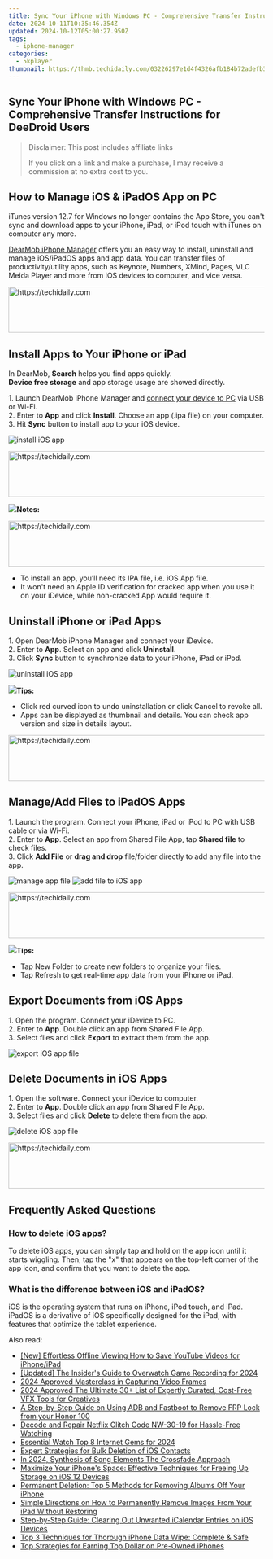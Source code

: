 ```yaml
---
title: Sync Your iPhone with Windows PC - Comprehensive Transfer Instructions for DeeDroid Users
date: 2024-10-11T10:35:46.354Z
updated: 2024-10-12T05:00:27.950Z
tags:
  - iphone-manager
categories:
  - 5kplayer
thumbnail: https://thmb.techidaily.com/03226297e1d4f4326afb184b72adefb3e6177057903e76b2e2845e825a7f6538.jpg
---
```


## Sync Your iPhone with Windows PC - Comprehensive Transfer Instructions for DeeDroid Users

>  Disclaimer: This post includes affiliate links
>
>  If you click on a link and make a purchase, I may receive a commission at no extra cost to you.
>

## How to Manage iOS & iPadOS App on PC

iTunes version 12.7 for Windows no longer contains the App Store, you can't sync and download apps to your iPhone, iPad, or iPod touch with iTunes on computer any more.

[DearMob iPhone Manager](https://tools.techidaily.com/5kplayer/iphone-manager/) offers you an easy way to install, uninstall and manage iOS/iPadOS apps and app data. You can transfer files of productivity/utility apps, such as Keynote, Numbers, XMind, Pages, VLC Meida Player and more from iOS devices to computer, and vice versa.

<!-- affiliate ads begin -->
<a href="https://ephamedtechinc.pxf.io/c/5597632/2137224/26400" target="_top" id="2137224">
  <img src="//a.impactradius-go.com/display-ad/26400-2137224" border="0" alt="https://techidaily.com" width="728" height="90"/>
</a>
<img height="0" width="0" src="https://ephamedtechinc.pxf.io/i/5597632/2137224/26400" style="position:absolute;visibility:hidden;" border="0" />
<!-- affiliate ads end -->

## Install Apps to Your iPhone or iPad

In DearMob, **Search** helps you find apps quickly.  
**Device free storage** and app storage usage are showed directly.

1\. Launch DearMob iPhone Manager and [connect your device to PC](https://tools.techidaily.com/5kplayer/products/) via USB or Wi-Fi.  
 2\. Enter to **App** and click **Install**. Choose an app (.ipa file) on your computer.  
 3\. Hit **Sync** button to install app to your iOS device.

![install iOS app](https://www.5kplayer.com/user-guide/images/userguide-how/install-app-win.jpg) 

<!-- affiliate ads begin -->
<a href="https://aligracehair.sjv.io/c/5597632/1997695/19272" target="_top" id="1997695">
  <img src="//a.impactradius-go.com/display-ad/19272-1997695" border="0" alt="https://techidaily.com" width="728" height="90"/>
</a>
<img height="0" width="0" src="https://aligracehair.sjv.io/i/5597632/1997695/19272" style="position:absolute;visibility:hidden;" border="0" />
<!-- affiliate ads end -->

![](https://www.5kplayer.com/user-guide/images/userguide-how/tips-icon.png)**Notes:**

<!-- affiliate ads begin -->
<a href="https://ephamedtechinc.pxf.io/c/5597632/2130531/26400" target="_top" id="2130531">
  <img src="//a.impactradius-go.com/display-ad/26400-2130531" border="0" alt="https://techidaily.com" width="728" height="90"/>
</a>
<img height="0" width="0" src="https://ephamedtechinc.pxf.io/i/5597632/2130531/26400" style="position:absolute;visibility:hidden;" border="0" />
<!-- affiliate ads end -->

* To install an app, you’ll need its IPA file, i.e. iOS App file.
* It won't need an Apple ID verification for cracked app when you use it on your iDevice, while non-cracked App would require it.

## Uninstall iPhone or iPad Apps

1\. Open DearMob iPhone Manager and connect your iDevice.  
 2\. Enter to **App**. Select an app and click **Uninstall**.  
 3\. Click **Sync** button to synchronize data to your iPhone, iPad or iPod.

![uninstall iOS app](https://www.5kplayer.com/user-guide/images/userguide-how/uninstall-app-win.jpg) 

![](https://www.5kplayer.com/user-guide/images/userguide-how/tips-icon.png)**Tips:**

* Click red curved icon to undo uninstallation or click Cancel to revoke all.
* Apps can be displayed as thumbnail and details. You can check app version and size in details layout.

<!-- affiliate ads begin -->
<a href="https://aligracehair.sjv.io/c/5597632/2047411/19272" target="_top" id="2047411">
  <img src="//a.impactradius-go.com/display-ad/19272-2047411" border="0" alt="https://techidaily.com" width="728" height="90"/>
</a>
<img height="0" width="0" src="https://aligracehair.sjv.io/i/5597632/2047411/19272" style="position:absolute;visibility:hidden;" border="0" />
<!-- affiliate ads end -->

## Manage/Add Files to iPadOS Apps

1\. Launch the program. Connect your iPhone, iPad or iPod to PC with USB cable or via Wi-Fi.  
 2\. Enter to **App**. Select an app from Shared File App, tap **Shared file** to check files.  
 3\. Click **Add File** or **drag and drop** file/folder directly to add any file into the app.

![manage app file](https://www.5kplayer.com/user-guide/images/userguide-how/manage-app-file-win.jpg) ![add file to iOS app](https://www.5kplayer.com/user-guide/images/userguide-how/add-file-to-app-win.jpg) 

<!-- affiliate ads begin -->
<a href="https://oneplusfr.sjv.io/c/5597632/1622438/14044" target="_top" id="1622438">
  <img src="//a.impactradius-go.com/display-ad/14044-1622438" border="0" alt="https://techidaily.com" width="728" height="90"/>
</a>
<img height="0" width="0" src="https://oneplusfr.sjv.io/i/5597632/1622438/14044" style="position:absolute;visibility:hidden;" border="0" />
<!-- affiliate ads end -->

![](https://www.5kplayer.com/user-guide/images/userguide-how/tips-icon.png)**Tips:**

* Tap New Folder to create new folders to organize your files.
* Tap Refresh to get real-time app data from your iPhone or iPad.

## Export Documents from iOS Apps

1\. Open the program. Connect your iDevice to PC.  
 2\. Enter to **App**. Double click an app from Shared File App.  
 3\. Select files and click **Export** to extract them from the app.

![export iOS app file](https://www.5kplayer.com/user-guide/images/userguide-how/export-app-file-win.jpg) 

## Delete Documents in iOS Apps

1\. Open the software. Connect your iDevice to computer.  
 2\. Enter to **App**. Double click an app from Shared File App.  
 3\. Select files and click **Delete** to delete them from the app.

![delete iOS app file](https://www.5kplayer.com/user-guide/images/userguide-how/delete-app-file-win.jpg) 

<!-- affiliate ads begin -->
<a href="https://appsumo.8odi.net/c/5597632/2082529/7443" target="_top" id="2082529">
  <img src="//a.impactradius-go.com/display-ad/7443-2082529" border="0" alt="https://techidaily.com" width="728" height="90"/>
</a>
<img height="0" width="0" src="https://appsumo.8odi.net/i/5597632/2082529/7443" style="position:absolute;visibility:hidden;" border="0" />
<!-- affiliate ads end -->

## Frequently Asked Questions

### How to delete iOS apps?

To delete iOS apps, you can simply tap and hold on the app icon until it starts wiggling. Then, tap the "x" that appears on the top-left corner of the app icon, and confirm that you want to delete the app.

### What is the difference between iOS and iPadOS?

iOS is the operating system that runs on iPhone, iPod touch, and iPad. iPadOS is a derivative of iOS specifically designed for the iPad, with features that optimize the tablet experience.

<ins class="adsbygoogle"
     style="display:block"
     data-ad-format="autorelaxed"
     data-ad-client="ca-pub-7571918770474297"
     data-ad-slot="1223367746"></ins>

<ins class="adsbygoogle"
     style="display:block"
     data-ad-client="ca-pub-7571918770474297"
     data-ad-slot="8358498916"
     data-ad-format="auto"
     data-full-width-responsive="true"></ins>

<span class="atpl-alsoreadstyle">Also read:</span>
<div><ul>
<li><a href="https://youtube-videos.techidaily.com/new-effortless-offline-viewing-how-to-save-youtube-videos-for-iphoneipad/"><u>[New] Effortless Offline Viewing How to Save YouTube Videos for iPhone/iPad</u></a></li>
<li><a href="https://video-screen-grab.techidaily.com/updated-the-insiders-guide-to-overwatch-game-recording-for-2024/"><u>[Updated] The Insider's Guide to Overwatch Game Recording for 2024</u></a></li>
<li><a href="https://on-screen-recording.techidaily.com/2024-approved-masterclass-in-capturing-video-frames/"><u>2024 Approved Masterclass in Capturing Video Frames</u></a></li>
<li><a href="https://article-posts.techidaily.com/2024-approved-the-ultimate-30plus-list-of-expertly-curated-cost-free-vfx-tools-for-creatives/"><u>2024 Approved The Ultimate 30+ List of Expertly Curated, Cost-Free VFX Tools for Creatives</u></a></li>
<li><a href="https://android-frp.techidaily.com/a-step-by-step-guide-on-using-adb-and-fastboot-to-remove-frp-lock-from-your-honor-100-by-drfone-android/"><u>A Step-by-Step Guide on Using ADB and Fastboot to Remove FRP Lock from your Honor 100</u></a></li>
<li><a href="https://techno-recovery.techidaily.com/decode-and-repair-netflix-glitch-code-nw-30-19-for-hassle-free-watching/"><u>Decode and Repair Netflix Glitch Code NW-30-19 for Hassle-Free Watching</u></a></li>
<li><a href="https://facebook-video-recording.techidaily.com/essential-watch-top-8-internet-gems-for-2024/"><u>Essential Watch Top 8 Internet Gems for 2024</u></a></li>
<li><a href="https://os-tips.techidaily.com/expert-strategies-for-bulk-deletion-of-ios-contacts/"><u>Expert Strategies for Bulk Deletion of iOS Contacts</u></a></li>
<li><a href="https://some-skills.techidaily.com/in-2024-synthesis-of-song-elements-the-crossfade-approach/"><u>In 2024, Synthesis of Song Elements The Crossfade Approach</u></a></li>
<li><a href="https://os-tips.techidaily.com/maximize-your-iphones-space-effective-techniques-for-freeing-up-storage-on-ios-12-devices/"><u>Maximize Your iPhone's Space: Effective Techniques for Freeing Up Storage on iOS 12 Devices</u></a></li>
<li><a href="https://os-tips.techidaily.com/permanent-deletion-top-5-methods-for-removing-albums-off-your-iphone/"><u>Permanent Deletion: Top 5 Methods for Removing Albums Off Your iPhone</u></a></li>
<li><a href="https://os-tips.techidaily.com/simple-directions-on-how-to-permanently-remove-images-from-your-ipad-without-restoring/"><u>Simple Directions on How to Permanently Remove Images From Your iPad Without Restoring</u></a></li>
<li><a href="https://os-tips.techidaily.com/step-by-step-guide-clearing-out-unwanted-icalendar-entries-on-ios-devices/"><u>Step-by-Step Guide: Clearing Out Unwanted iCalendar Entries on iOS Devices</u></a></li>
<li><a href="https://os-tips.techidaily.com/top-3-techniques-for-thorough-iphone-data-wipe-complete-and-safe/"><u>Top 3 Techniques for Thorough iPhone Data Wipe: Complete & Safe</u></a></li>
<li><a href="https://os-tips.techidaily.com/top-strategies-for-earning-top-dollar-on-pre-owned-iphones/"><u>Top Strategies for Earning Top Dollar on Pre-Owned iPhones</u></a></li>
</ul></div>

